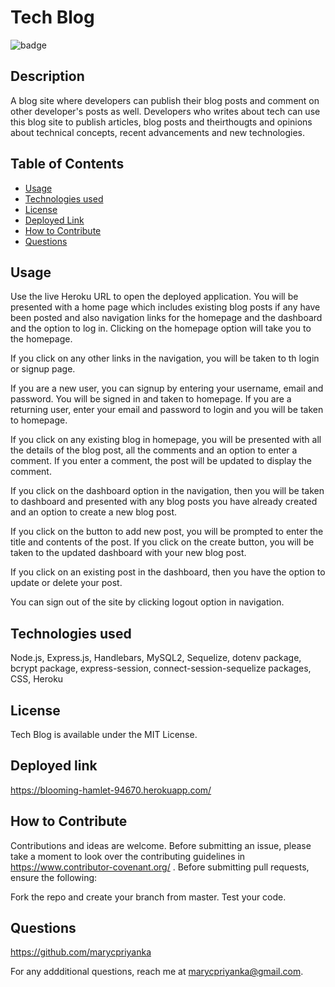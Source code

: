 # Tech Blog
![badge](https://img.shields.io/badge/MIT-License-blue.svg)

## Description

A blog site where developers can publish their blog posts and comment on other developer's posts as well. Developers who writes about tech can use this blog site to publish articles, blog posts and theirthougts and opinions about technical concepts, recent advancements and new technologies.

## Table of Contents 

- [Usage](#usage)
- [Technologies used](#technologies-used)
- [License](#license)
- [Deployed Link](#deployed-link)
- [How to Contribute](#how-to-contribute)
- [Questions](#questions)

## Usage

Use the live Heroku URL to open the deployed application. You will be presented with a home page which includes existing blog posts if any have been posted and also navigation links for the homepage and the dashboard and the option to log in. Clicking on the homepage option will take you to the homepage. 



If you click on any other links in the navigation, you will be taken to th login or signup page. 



If you are a new user, you can signup by entering your username, email and password. You will be signed in and taken to homepage. If you are a returning user, enter your email and password to login and you will be taken to homepage.

If you click on any existing blog in homepage, you will be presented with all the details of the blog post, all the comments and an option to enter a comment. 
If you enter a comment, the post will be updated to display the comment.



If you click on the dashboard option in the navigation, then you will be taken to dashboard and presented with any blog posts you have already created and an option to create a new blog post. 



If you click on the button to add new post, you will be prompted to enter the title and contents of the post. If you click on the create button, you will be taken to the updated dashboard with your new blog post. 

If you click on an existing post in the dashboard, then you have the option to update or delete your post.



You can sign out of the site by clicking logout option in navigation.

##  Technologies used

Node.js, Express.js, Handlebars, MySQL2, Sequelize, dotenv package, bcrypt package, express-session, connect-session-sequelize packages, CSS, Heroku

## License

Tech Blog is available under the MIT License.

## Deployed link

https://blooming-hamlet-94670.herokuapp.com/

## How to Contribute

Contributions and ideas are welcome. Before submitting an issue, please take a moment to look over the contributing guidelines in https://www.contributor-covenant.org/ . Before submitting pull requests, ensure the following:

Fork the repo and create your branch from master.
Test your code.

## Questions

https://github.com/marycpriyanka

For any addditional questions, reach me at marycpriyanka@gmail.com.
